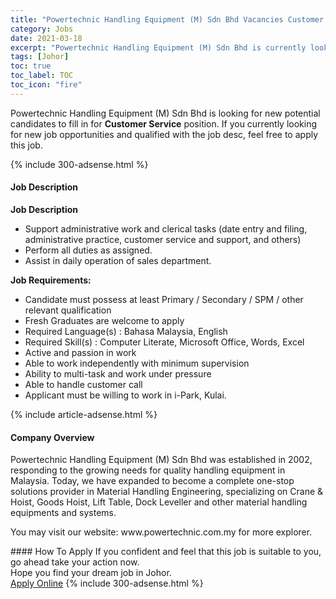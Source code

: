```yaml
---
title: "Powertechnic Handling Equipment (M) Sdn Bhd Vacancies Customer Service" 
category: Jobs 
date: 2021-03-18 
excerpt: "Powertechnic Handling Equipment (M) Sdn Bhd is currently looking for suitable person to fill in the Customer Service which based in Johor" 
tags: [Johor] 
toc: true 
toc_label: TOC 
toc_icon: "fire" 
--- 
```


<p>Powertechnic Handling Equipment (M) Sdn Bhd is looking for new potential candidates to fill in for <b>Customer Service</b> position. If you currently looking for new job opportunities and qualified with the job desc, feel free to apply this job.
</p>{% include 300-adsense.html %} 
<div><div><h4>Job Description</h4></div><div><div><span><div><p><strong>Job Description</strong></p><ul><li>Support administrative work and clerical tasks (date entry and filing, administrative practice, customer service and support, and others)</li><li>Perform all duties as assigned.</li><li>Assist in daily operation of sales department.</li></ul><p><strong>Job Requirements:</strong></p><ul><li>Candidate must possess at least Primary / Secondary / SPM / other relevant qualification</li><li>Fresh Graduates are welcome to apply</li><li>Required Language(s) : Bahasa Malaysia, English</li><li>Required Skill(s) : Computer Literate, Microsoft Office, Words, Excel</li><li>Active and passion in work</li><li>Able to work independently with minimum supervision</li><li>Ability to multi-task and work under pressure</li><li>Able to handle customer call</li><li>Applicant must be willing to work in i-Park, Kulai.</li></ul></div></span></div></div></div> 
{% include article-adsense.html %} 
<div><div><h4>Company Overview</h4></div><div><div><span><div><p>Powertechnic Handling Equipment (M) Sdn Bhd was established in 2002, responding to the growing needs for quality handling equipment in Malaysia. Today, we have expanded to become a complete one-stop solutions provider in Material Handling Engineering, specializing on Crane &amp; Hoist, Goods Hoist, Lift Table, Dock Leveller and other material handling equipments and systems.</p><p>You may visit our website: www.powertechnic.com.my for more explorer.</p></div></span></div></div></div> 
#### How To Apply 
If you confident and feel that this job is suitable to you, go ahead take your action now. <br/> 
Hope you find your dream job in Johor. <br/> 
<a href="https://www.jobstreet.com.my/en/job/customer-service-4510663?jobId=jobstreet-my-job-4510663&" class="btn btn--info" target="_blank" rel="nofollow noopenner">Apply Online</a> 
{% include 300-adsense.html %} 